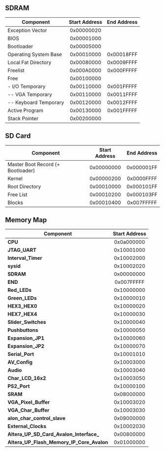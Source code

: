 ## SDRAM

| Component                                  | Start Address  | End Address     |
| ------------------------------------------ | :------------: | :-------------: |
|   Exception Vector                         | 0x00000020     |                 |
|   BIOS                                     | 0x00001000     |                 |
|   Bootloader                               | 0x00005000     |                 |
|   Operating System Base                    | 0x00010000     | 0x00018FFF      |
|   Local Fat Directory                      | 0x00080000     | 0x0009FFFF      |
|   Freelist                                 | 0x000A0000     | 0x000FFFFF      |
|   Free                                     | 0x00100000     |                 |
|   - I/O Temporary                          | 0x00110000     | 0x001FFFFF      |
|   -- VGA Temporary                         | 0x00110000     | 0x0011FFFF      |
|   -- Keyboard Temporary                    | 0x00120000     | 0x0012FFFF      |
|   Active Program                           | 0x00130000     | 0x001FFFFF      |
|   Stack Pointer                            | 0x00200000     |                 |

## SD Card

| Component                                  | Start Address  | End Address     |
| ------------------------------------------ | :------------: | :-------------: |
|   Master Boot Record (+ Bootloader)        | 0x00000000     | 0x000001FF      |
|   Kernel                                   | 0x00000200     | 0x0000FFFF      |
|   Root Directory                           | 0x00010000     | 0x000101FF      |
|   Free List                                | 0x00010200     | 0x000103FF      |
|   Blocks                                   | 0x00010400     | 0x007FFFFF      |

## Memory Map

| Component                                  | Start Address  |
| ------------------------------------------ | :------------: |
| **CPU**                                    | 0x0a000000     | 
| **JTAG_UART**                              | 0x10001000     | 
| **Interval_Timer**                         | 0x10002000     | 
| **sysid**                                  | 0x10002020     | 
| **SDRAM**                                  | 0x00000000     | 
| **END**                                    | 0x007FFFFF     | 
| **Red_LEDs**                               | 0x10000000     | 
| **Green_LEDs**                             | 0x10000010     | 
| **HEX3_HEX0** | 0x10000020     | 
| **HEX7_HEX4** | 0x10000030     | 
| **Slider_Switches** | 0x10000040     | 
| **Pushbuttons** | 0x10000050     | 
| **Expansion_JP1** | 0x10000060     | 
| **Expansion_JP2** | 0x10000070     | 
| **Serial_Port** | 0x10001010     | 
| **AV_Config** | 0x10003000     | 
| **Audio** | 0x10003040     | 
| **Char_LCD_16x2** | 0x10003050     | 
| **PS2_Port** | 0x10000100     | 
| **SRAM** | 0x08000000     | 
| **VGA_Pixel_Buffer** | 0x10003020     | 
| **VGA_Char_Buffer** | 0x10003030     | 
| **alon_char_control_slave** | 0x09000000     | 
| **External_Clocks** | 0x10002030     | 
| **Altera_UP_SD_Card_Avalon_Interface_** | 0x00800000     | 
| **Altera_UP_Flash_Memory_IP_Core_Avalon**  | 0x01000000     | 




